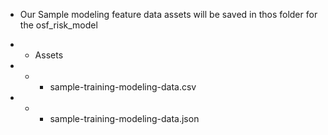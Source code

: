
  - Our Sample modeling feature data assets will be saved in thos folder for the osf_risk_model

  - - Assets 

  - - - sample-training-modeling-data.csv
  - - - sample-training-modeling-data.json


